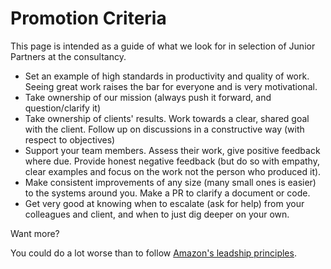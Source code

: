 
# Promotion Criteria

This page is intended as a guide of what we look for in selection of Junior Partners at the consultancy.
   
   * Set an example of high standards in productivity and quality of work. Seeing great work raises the bar for everyone and is very motivational.
   * Take ownership of our mission (always push it forward, and question/clarify it)
   * Take ownership of clients' results. Work towards a clear, shared goal with the client. Follow up on discussions in a constructive way (with respect to objectives)
   * Support your team members. Assess their work, give positive feedback where due. Provide honest negative feedback (but do so with empathy, clear examples and focus on the work not the person who produced it).
   * Make consistent improvements of any size (many small ones is easier) to the systems around you. Make a PR to clarify a document or code.
   * Get very good at knowing when to escalate (ask for help) from your colleagues and client, and when to just dig deeper on your own.

Want more?

You could do a lot worse than to follow [Amazon's leadship principles](https://www.amazon.jobs/principles).
